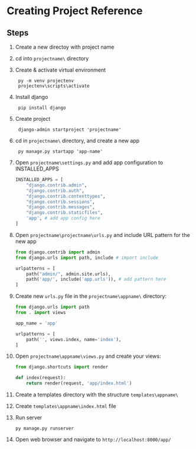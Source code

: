 # Creating Project Reference
<!-- * <a href="" target="_blank">Template</a> -->

## Steps

1. Create a new directoy with project name

2. cd into `projectname\` directory

3. Create & activate virtual environment

        py -m venv projectenv
        projectenv\scripts\activate

4. Install django

        pip install django

5. Create project 

        django-admin startproject 'projectname'

6. cd in `projectname\` directory, and create a new app

        py manage.py startapp 'app-name'

7. Open `projectname\settings.py` and add app configuration to INSTALLED_APPS

    ```python
    INSTALLED_APPS = [
        "django.contrib.admin",
        "django.contrib.auth",
        "django.contrib.contenttypes",
        "django.contrib.sessions",
        "django.contrib.messages",
        "django.contrib.staticfiles",
        'app', # add app config here
    ]
    ```

8. Open `projectname\projectname\urls.py` and include URL pattern for the new app

    ```python
    from django.contrib import admin
    from django.urls import path, include # import include

    urlpatterns = [
        path("admin/", admin.site.urls),
        path('app/', include('app.urls')), # add pattern here
    ]
    ```

9. Create new `urls.py` file in the `projectname\appname\` directory:

    ```py
    from django.urls import path
    from . import views

    app_name = 'app'

    urlpatterns = [
        path('', views.index, name='index'),
    ]
    ```

10. Open `projectname\appname\views.py` and create your views:

    ```py
    from django.shortcuts import render

    def index(request):
        return render(request, 'app/index.html')
    ```

11. Create a templates directory with the structure `templates\appname\`

12. Create `templates\appname\index.html` file

12. Run server

        py manage.py runserver

13. Open web browser and navigate to `http://localhost:8000/app/`
